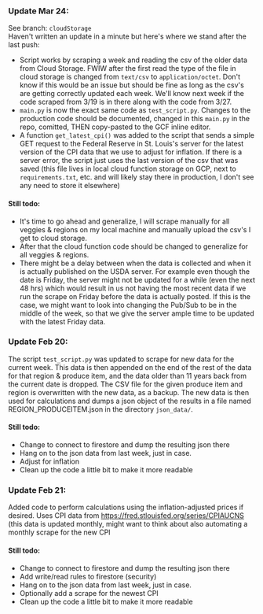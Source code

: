 ### Update Mar 24: ###
See branch: `cloudStorage`  
Haven't written an update in a minute but here's where we stand after the last push:
- Script works by scraping a week and reading the csv of the older data from Cloud Storage. FWIW after the first read the type of the file in cloud storage is changed from `text/csv` to `application/octet`. Don't know if this would be an issue but should be fine as long as the csv's are getting correctly updated each week. We'll know next week if the code scraped from 3/19 is in there along with the code from 3/27.
- `main.py` is now the exact same code as `test_script.py`. Changes to the production code should be documented, changed in this `main.py` in the repo, comitted, THEN copy-pasted to the GCF inline editor.
- A function `get_latest_cpi()` was added to the script that sends a simple GET request to the Federal Reserve in St. Louis's server for the latest version of the CPI data that we use to adjust for inflation. If there is a server error, the script just uses the last version of the csv that was saved (this file lives in local cloud function storage on GCP, next to `requirements.txt`, etc. and will likely stay there in production, I don't see any need to store it elsewhere)

#### Still todo: ####
- It's time to go ahead and generalize, I will scrape manually for all veggies & regions on my local machine and manually upload the csv's I get to cloud storage.
- After that the cloud function code should be changed to generalize for all veggies & regions.
- There might be a delay between when the data is collected and when it is actually published on the USDA server. For example even though the date is Friday, the server might not be updated for a while (even the next 48 hrs) which would result in us not having the most recent data if we run the scrape on Friday before the data is actually posted. If this is the case, we might want to look into changing the Pub/Sub to be in the middle of the week, so that we give the server ample time to be updated with the latest Friday data.




### Update Feb 20: ###
The script `test_script.py` was updated to scrape for new data for the current week. This data is then appended on the end of the rest of the data for that region & produce item, and the data older than 11 years back from the current date is dropped. The CSV file for the given produce item and region is overwritten with the new data, as a backup. The new data is then used for calculations and dumps a json object of the results in a file named REGION_PRODUCEITEM.json in the directory `json_data/`.
  
#### Still todo: ####
- Change to connect to firestore and dump the resulting json there
- Hang on to the json data from last week, just in case.
- Adjust for inflation
- Clean up the code a little bit to make it more readable

### Update Feb 21: ###
Added code to perform calculations using the inflation-adjusted prices if desired. Uses CPI data from https://fred.stlouisfed.org/series/CPIAUCNS (this data is updated monthly, might want to think about also automating a monthly scrape for the new CPI

#### Still todo: ####
- Change to connect to firestore and dump the resulting json there
- Add write/read rules to firestore (security)
- Hang on to the json data from last week, just in case.
- Optionally add a scrape for the newest CPI
- Clean up the code a little bit to make it more readable
